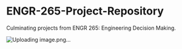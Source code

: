 # ENGR-265-Project-Repository
Culminating projects from ENGR 265: Engineering Decision Making. 

![Uploading image.png…]()
